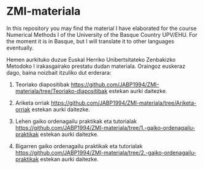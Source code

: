 # ZMI-materiala
In this repository you may find the material I have elaborated for the course Numerical Methods I of the University of the Basque Country UPV/EHU. For the moment it is in Basque, but I will translate it to other languages eventually.

Hemen aurkituko duzue Euskal Herriko Unibertsitateko Zenbakizko Metodoko I irakasgairako prestatu dudan materiala. Oraingoz euskeraz dago, baina noizbait itzuliko dut erderara:

1. Teoriako diapositibak https://github.com/JABP1994/ZMI-materiala/tree/Teoriako-diapositibak estekan aurki daitezke.

2. Ariketa orriak https://github.com/JABP1994/ZMI-materiala/tree/Ariketa-orriak estekan aurki daitezke.

3. Lehen gaiko ordenagailu praktikak eta tutorialak https://github.com/JABP1994/ZMI-materiala/tree/1.-gaiko-ordenagailu-praktikak estekan aurki daitezke.

4. Bigarren gaiko ordenagailu praktikak eta tutorialak https://github.com/JABP1994/ZMI-materiala/tree/2.-gaiko-ordenagailu-praktikak estekan aurki daitezke.
